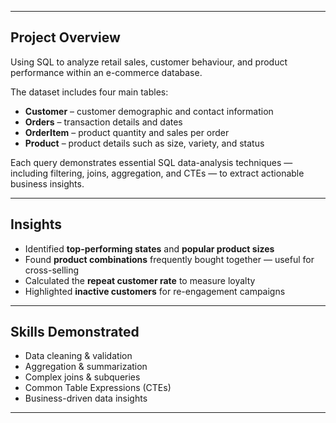 
---

## Project Overview
Using SQL to analyze retail sales, customer behaviour, and product performance within an e-commerce database.  

The dataset includes four main tables:
- **Customer** – customer demographic and contact information  
- **Orders** – transaction details and dates  
- **OrderItem** – product quantity and sales per order  
- **Product** – product details such as size, variety, and status  

Each query demonstrates essential SQL data-analysis techniques — including filtering, joins, aggregation, and CTEs — to extract actionable business insights.

---

## Insights
- Identified **top-performing states** and **popular product sizes**  
- Found **product combinations** frequently bought together — useful for cross-selling  
- Calculated the **repeat customer rate** to measure loyalty  
- Highlighted **inactive customers** for re-engagement campaigns  

---

## Skills Demonstrated
- Data cleaning & validation  
- Aggregation & summarization  
- Complex joins & subqueries  
- Common Table Expressions (CTEs)  
- Business-driven data insights  

---
